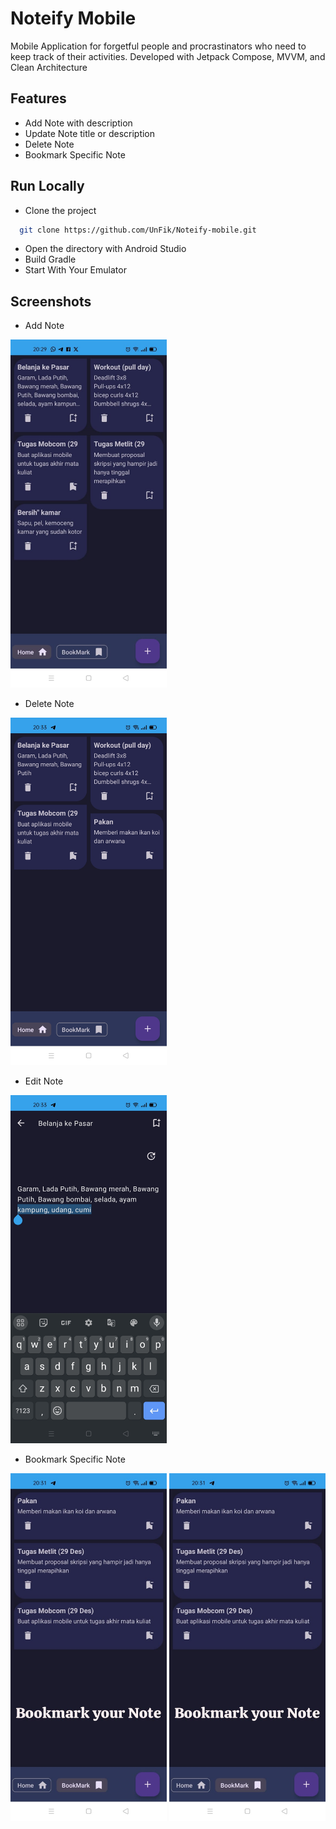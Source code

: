 
# Noteify Mobile

Mobile Application for forgetful people and procrastinators who need to keep track of their activities. Developed with Jetpack Compose, MVVM, and Clean Architecture


## Features

- Add Note with description
- Update Note title or description 
- Delete Note
- Bookmark Specific Note


## Run Locally

- Clone the project

```bash
  git clone https://github.com/UnFik/Noteify-mobile.git
```

- Open the directory with Android Studio
- Build Gradle
- Start With Your Emulator

## Screenshots

- Add Note
<img src="https://github.com/UnFik/Noteify-mobile/blob/main/image/IMG-20231228-WA0082.jpg" width="250" height="auto" />

- Delete Note
<img src="https://github.com/UnFik/Noteify-mobile/blob/main/image/IMG-20231228-WA0086.jpg" width="250" height="auto" />

- Edit Note
<img src="https://github.com/UnFik/Noteify-mobile/blob/main/image/IMG-20231228-WA0085.jpg" width="250" height="auto" />

- Bookmark Specific Note
<img src="https://github.com/UnFik/Noteify-mobile/blob/main/image/IMG-20231228-WA0084.jpg" width="250" height="auto" />
<img src="https://github.com/UnFik/Noteify-mobile/blob/main/image/IMG-20231228-WA0084.jpg" width="250" height="auto" />
